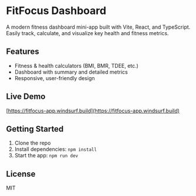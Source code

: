 # FitFocus Dashboard

A modern fitness dashboard mini-app built with Vite, React, and TypeScript. Easily track, calculate, and visualize key health and fitness metrics.

## Features
- Fitness & health calculators (BMI, BMR, TDEE, etc.)
- Dashboard with summary and detailed metrics
- Responsive, user-friendly design

## Live Demo
[https://fitfocus-app.windsurf.build](https://fitfocus-app.windsurf.build)

## Getting Started
1. Clone the repo
2. Install dependencies: `npm install`
3. Start the app: `npm run dev`

## License
MIT
